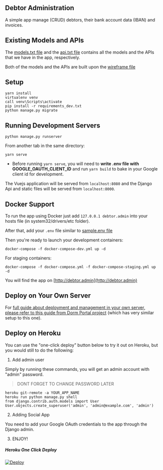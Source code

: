 ## Debtor Administration

A simple app  manage (CRUD) debtors, their bank account data (IBAN) and invoices.

## Existing Models and APIs

The [models.txt file](./thoughts/models.txt) and the [api.txt file](./thoughts/api.txt) contains all the models and the APIs that we have in the app, respectively.

Both of the models and the APIs are built upon the [wireframe file](./thoughts/wireframe.jpg)

## Setup

```
yarn install
virtualenv venv
call venv\Scripts\activate
pip install -r requirements_dev.txt
python manage.py migrate
```

## Running Development Servers

```
python manage.py runserver
```

From another tab in the same directory:

```
yarn serve
```

* Before running `yarn serve`, you will need to **write .env file with GOOGLE_OAUTH_CLIENT_ID** and run `yarn build` to bake in your Google client id for development.

The Vuejs application will be served from `localhost:8080` and the Django Api
and static files will be served from `localhost:8000`.

## Docker Support

To run the app using Docker just add `127.0.0.1 debtor.admin` into your hosts file (in system32/drivers/etc folder).

After that, add your `.env` file similar to [sample.env file](./sample.env)

Then you're ready to launch your development containers:

```
docker-compose -f docker-compose-dev.yml up -d
```

For staging containers:

```
docker-compose -f docker-compose.yml -f docker-compose-staging.yml up -d
```

You will find the app on [http://debtor.admin](http://debtor.admin)

## Deploy on Your Own Server

For [full guide about deployment and management in your own server, please refer to this guide from Dorm Portal project](https://coretabs.github.io/dorm-portal/#/) (which has very similar setup to this one).

## Deploy on Heroku

You can use the "one-click deploy" button below to try it out on Heroku, but you would still to do the following:

1. Add admin user

Simply by running these commands, you will get an admin account with "admin" password.

> DONT FORGET TO CHANGE PASSWORD LATER

```
heroku git-remote -a YOUR_APP_NAME
heroku run python manage.py shell
from django.contrib.auth.models import User
User.objects.create_superuser('admin', 'admin@example.com', 'admin')
```

2. Adding Social App

You need to add your Google OAuth credentials to the app through the Django admin.

3. ENJOY!


##### Heroku One Click Deploy

[![Deploy](https://www.herokucdn.com/deploy/button.svg)](https://heroku.com/deploy?template=https://github.com/yaseralnajjar/debtor-administrator)
